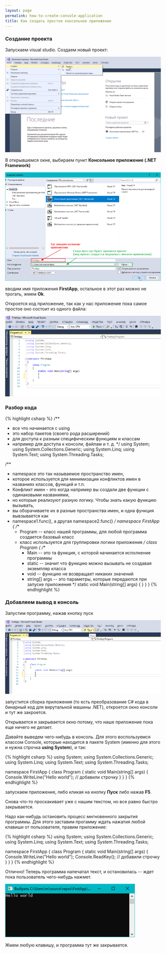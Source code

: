 ```yaml
---
layout: page
permalink: how-to-create-console-application
title: Как создать простое консольное приложение
---
```


### Создание проекта

Запускаем visual studio. Создаем новый проект:

![](/assets/images/how-to-create-console-application/create_console_app_01.png)

В открывшемся окне, выбираем пункт **Консольное приложение (.NET Framework)**

![](/assets/images/how-to-create-console-application/create_console_app_02.png)

вводим имя приложения **FirstApp**, остальное в этот раз можно не трогать, жмем **Ok**.

Откроется код приложение, так как у нас приложение пока самое простое оно состоит из одного файла:

![](/assets/images/how-to-create-console-application/create_console_app_03.png)

### Разбор кода

{% highlight csharp %}
/**
 * все что начинается с using 
 * это набор пакетов (своего рода расширений)
 * для доступа к разным специфическим функциям и классам
 * например для доступа к консоли, файлам и т. д.
 */
using System;
using System.Collections.Generic;
using System.Linq;
using System.Text;
using System.Threading.Tasks;

/**
 * namespace это так называемое пространство имен,
 * которое используется для минимизации конфликтов имен в названиях классов, функций и т.п.
 * Конфликт имен - это когда например вы создали две функции с одинаковыми названиями,
 * но которые реализуют разную логику. Чтобы знать какую функцию вызывать, 
 * вы оборачиваете их в разные пространства имен, и одна функция вывзывается как
 * namespace1.func(), а другая namespace2.func()
 */ 
namespace FirstApp 
{
    /**
     * Program -- класс нашей программы, для любой программа создается базовый класс
     * класс используется для группировки логики приложения
     */
    class Program
    {
        /**
         * Main -- это та функция, с которой начинается исполнение программы
         * static -- значит что функцию можно вызывать не создавая экземпляр класса
         * void -- функцию не возвращает никаких значений
         * string[] args -- это параметры, которые передаются при запуске приложения
         */
        static void Main(string[] args)
        {
        }
    }
}
{% endhighlight %}

### Добавляем вывод в консоль

Запустим программу, нажав кнопку пуск

![](/assets/images/how-to-create-console-application/create_console_app_04.png)

запустится сборка приложения (то есть преобразование C# кода в бинарный код для вирутальной машины .NET), откроется окно консоли и тут же закроется.

Открывается и закрывается окно потому, что наше приложение пока еще ничего не делает.

Давайте выведем чего-нибудь в консоль. Для этого воспользуемся классом Console, которые находится в пакете System (именно для этого и нужна строчка **using System**), и так:

{% highlight csharp %}
using System;
using System.Collections.Generic;
using System.Linq;
using System.Text;
using System.Threading.Tasks;

namespace FirstApp
{
    class Program
    {
        static void Main(string[] args)
        {
            Console.WriteLine("Hello world"); // добавили строчку
        }
    }
}
{% endhighlight %}

запускаем приложение, либо кликая на кнопку **Пуск** либо нажав **F5**.

Снова что-то проскакивает уже с нашим текстом, но все равно быстро закрывается.

Надо как-нибудь остановить процесс мнгновенного закрытия программы. Для этого заставим прогамму ждать нажатия любой клавиши от пользователя, правим приложение:

 {% highlight csharp %}
using System;
using System.Collections.Generic;
using System.Linq;
using System.Text;
using System.Threading.Tasks;

namespace FirstApp
{
    class Program
    {
        static void Main(string[] args)
        {
            Console.WriteLine("Hello world");
            Console.ReadKey(); // добавили строчку
        }
    }
}
{% endhighlight %}

Отлично! Теперь программа напечатал текст, и остановилась -- ждет пока пользователь чего-нибудь нажмет.

![](/assets/images/how-to-create-console-application/create_console_app_05.png)

Жмем любую клавишу, и программа тут же закрывается.


